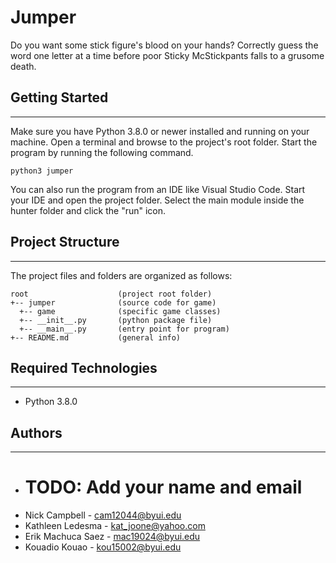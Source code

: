 # Jumper
Do you want some stick figure's blood on your hands? Correctly guess the word one 
letter at a time before poor Sticky McStickpants falls to a grusome death.

## Getting Started
---
Make sure you have Python 3.8.0 or newer installed and running on your machine. 
Open a terminal and browse to the project's root folder. Start the program by 
running the following command.
```
python3 jumper 
```
You can also run the program from an IDE like Visual Studio Code. Start your IDE 
and open the project folder. Select the main module inside the hunter folder and 
click the "run" icon.

## Project Structure
---
The project files and folders are organized as follows:
```
root                    (project root folder)
+-- jumper              (source code for game)
  +-- game              (specific game classes)
  +-- __init__.py       (python package file)
  +-- __main__.py       (entry point for program)
+-- README.md           (general info)
```

## Required Technologies
---
* Python 3.8.0

## Authors
---
* # TODO: Add your name and email
* Nick Campbell - cam12044@byui.edu
* Kathleen Ledesma - kat_joone@yahoo.com 
* Erik Machuca Saez - mac19024@byui.edu 
* Kouadio Kouao - kou15002@byui.edu
